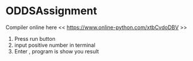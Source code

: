 # ODDSAssignment
Compiler online here << https://www.online-python.com/xtbCvdoDBV >>
1. Press run button
2. input positive number in terminal 
3. Enter , program is show you result
